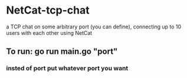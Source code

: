 # NetCat-tcp-chat
a TCP chat on some arbitrary port (you can define), connecting up to 10 users with each other using NetCat 

<h2>To run: go run main.go "port"</h2>
<h3>insted of port put whatever port you want</h3>
